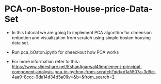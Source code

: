 # PCA-on-Boston-House-price-Data-Set

- In this tutorial we are going to implement PCA algorithm for dimension reduction and visualization from scratch using simple boston housing data set.

- Run pca_bOston.ipynb for cheeckout how PCA works

- For more information refer to this : https://www.slideshare.net/EshanAgarwal4/implement-principal-component-analysis-pca-in-python-from-scratch?qid=d1a5507a-3d5e-4aa9-8ccc-9da14d34d5a0&v=&b=&from_search=2
